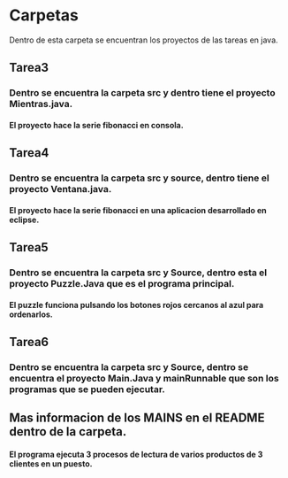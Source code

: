 # Carpetas 
Dentro de esta carpeta se encuentran los proyectos de las tareas en java.
  
## Tarea3
### Dentro se encuentra la carpeta src y dentro tiene el proyecto Mientras.java. 
#### El proyecto hace la serie fibonacci en consola. 
## Tarea4
### Dentro se encuentra la carpeta src y source, dentro tiene el proyecto Ventana.java. 
#### El proyecto hace la serie fibonacci en una aplicacion desarrollado en eclipse. 
## Tarea5
### Dentro se encuentra la carpeta src y Source, dentro esta el proyecto **Puzzle.Java que es el programa principal**. 
#### El puzzle funciona pulsando los botones rojos cercanos al azul para ordenarlos.   
## Tarea6  
### Dentro se encuentra la carpeta src y Source, dentro se encuentra el proyecto **Main.Java** y **mainRunnable** que son los programas que se pueden ejecutar.  
## Mas informacion de los MAINS en el README dentro de la carpeta.  
#### El programa ejecuta 3 procesos de lectura de varios productos de 3 clientes en un puesto.  